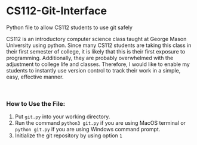 # CS112-Git-Interface
Python file to allow CS112 students to use git safely

CS112 is an introductory computer science class taught at George Mason University using python. 
Since many CS112 students are taking this class in their first semester of college, it is likely that this is their first exposure to programming. 
Additionally, they are probably overwhelmed with the adjustment to college life and classes. 
Therefore, I would like to enable my students to instantly use version control to track their work in a simple, easy, effective manner.

<br>

### How to Use the File:
1. Put `git.py` into your working directory.
2. Run the command `python3 git.py` if you are using MacOS terminal or `python git.py` if you are using Windows command prompt.
3. Initialize the git repository by using option `1`
